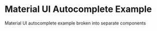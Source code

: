 # Material UI Autocomplete Example

Material UI autocomplete example broken into separate components